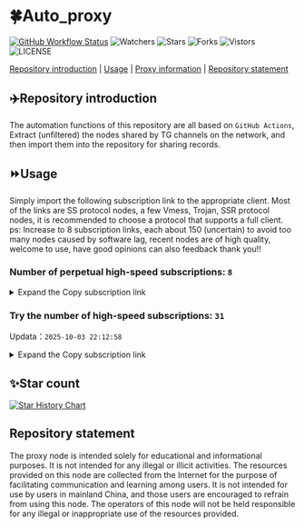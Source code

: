 # 🍀Auto_proxy
[![GitHub Workflow Status](https://img.shields.io/github/actions/workflow/status/PangTouY00/Auto_proxy/main.yml?branch=main)](https://github.com/PangTouY00/Auto_proxy/actions/workflows/main.yml?branch=main) 
![Watchers](https://img.shields.io/github/watchers/w1770946466/Auto_proxy) ![Stars](https://img.shields.io/github/stars/PangTouY00/Auto_proxy) ![Forks](https://img.shields.io/github/forks/w1770946466/Auto_proxy) ![Vistors](https://visitor-badge.laobi.icu/badge?page_id=PangTouY00.Auto_proxy) ![LICENSE](https://img.shields.io/badge/license-CC%20BY--SA%204.0-green.svg)

[Repository introduction](https://github.com/PangTouY00/Auto_proxy#Repositoryintroduction) | [Usage](https://github.com/PangTouY00/Auto_proxy#Usage) | [Proxy information](https://github.com/PangTouY00/Auto_proxy#Proxyinformation) | [Repository statement](https://github.com/PangTouY00/Auto_proxy#Repositorystatement)

## ✈️Repository introduction
The automation functions of this repository are all based on `GitHub Actions`,
Extract (unfiltered) the nodes shared by TG channels on the network, and then import them into the repository for sharing records.

## ⏩Usage
Simply import the following subscription link to the appropriate client. Most of the links are SS protocol nodes, a few Vmess, Trojan, SSR protocol nodes, it is recommended to choose a protocol that supports a full client.
ps: Increase to 8 subscription links, each about 150 (uncertain) to avoid too many nodes caused by software lag, recent nodes are of high quality, welcome to use, have good opinions can also feedback thank you!!

### Number of perpetual high-speed subscriptions: `8`

<details>
  <summary>Expand the Copy subscription link</summary>

  
- [Multiprotocol Base64 encoding](https://raw.githubusercontent.com/PangTouY00/Auto_proxy/main/Long_term_subscription1)
`https://raw.githubusercontent.com/PangTouY00/Auto_proxy/main/Long_term_subscription_num`
`Total number of merge nodes: 281`

- [Multiprotocol Base64 encoding](https://raw.githubusercontent.com/PangTouY00/Auto_proxy/main/Long_term_subscription1)
`https://raw.githubusercontent.com/PangTouY00/Auto_proxy/main/Long_term_subscription1`
`Total number of merge nodes: 36`

- [Multiprotocol Base64 encoding](https://raw.githubusercontent.com/PangTouY00/Auto_proxy/main/Long_term_subscription2)
`https://raw.githubusercontent.com/PangTouY00/Auto_proxy/main/Long_term_subscription2`
`Total number of merge nodes: 36`

- [Multiprotocol Base64 encoding](https://raw.githubusercontent.com/PangTouY00/Auto_proxy/main/Long_term_subscription3)
`https://raw.githubusercontent.com/PangTouY00/Auto_proxy/main/Long_term_subscription3`
`Total number of merge nodes: 36`

- [Multiprotocol Base64 encoding](https://raw.githubusercontent.com/PangTouY00/Auto_proxy/main/Long_term_subscription4)
`https://raw.githubusercontent.com/PangTouY00/Auto_proxy/main/Long_term_subscription4`
`Total number of merge nodes: 36`

- [Multiprotocol Base64 encoding](https://raw.githubusercontent.comPangTouY00/Auto_proxy/main/Long_term_subscription5)
`https://raw.githubusercontent.com/PangTouY00/Auto_proxy/main/Long_term_subscription5`
`Total number of merge nodes: 36`

- [Multiprotocol Base64 encoding](https://raw.githubusercontent.com/PangTouY00/Auto_proxy/main/Long_term_subscription6)
`https://raw.githubusercontent.com/PangTouY00/Auto_proxy/main/Long_term_subscription6`
`Total number of merge nodes: 36`

- [Multiprotocol Base64 encoding](https://raw.githubusercontent.com/PangTouY00/Auto_proxy/main/Long_term_subscription7)
`https://raw.githubusercontent.com/PangTouY00/Auto_proxy/main/Long_term_subscription7`
`Total number of merge nodes: 36`

- [Multiprotocol Base64 encoding](https://raw.githubusercontent.com/PangTouY00/Auto_proxy/main/Long_term_subscription8)
`https://raw.githubusercontent.com/PangTouY00/Auto_proxy/main/Long_term_subscription8`
`Total number of merge nodes: 29`

- [Clash subscription](https://raw.githubusercontent.com/PangTouY00/Auto_proxy/main/Long_term_subscription2.yaml)
`https://raw.githubusercontent.com/PangTouY00/Auto_proxy/main/Long_term_subscription1.yaml`


- [Clash subscription](https://raw.githubusercontent.com/PangTouY00/Auto_proxy/main/Long_term_subscription2.yaml)
`https://raw.githubusercontent.com/PangTouY00/Auto_proxy/main/Long_term_subscription2.yaml`


- [Clash subscription](https://raw.githubusercontent.com/PangTouY00/Auto_proxy/main/Long_term_subscription3.yaml)
`https://raw.githubusercontent.com/PangTouY00/Auto_proxy/main/Long_term_subscription3.yaml`
  
</details>

### Try the number of high-speed subscriptions: `31`
Updata：`2025-10-03 22:12:58`


<details>
  <summary>Expand the Copy subscription link</summary>  






































































































































































































































































































































































































































































































































































































































































































































































































































































































































































































































































































































































































































































































































































































































































































































































































































































































































































































































































































































































































































































































































































































































































































































































































































































































































































































































































































































































































































































































































































































































































































































































































































































































































































































































































































































































































































































































































































































































































































































































































































































































































































































































































































































































































































































































































































































































































































































































































































































































































































































































































































































































































































































































































































































































































































































































































































































































































































































































































































































































































































































































































































































































































































































































































































































































































































































































































































































































































































































































































































































































































































































































































































































































































































































































































































































































































































































































































































































































































































































































































































































































































































































































































































































































































































































































































































































































































































































































































































































































































































































































































































































































































































































































































































































































































































































































































































































































































































































































































































































































































































































































































































































































































































































































































































































































































































































































































































































































































































































































































































































































































































































































































































































































































































































































































































































































































































































































































































































































































































































































































































































































































































































































































































































































































































































































































































































































































































































































































































































































































































































































































































































































































































































































































































































































































































































































































































































































































































































































































































































































































































































































































































































































































































































































































































































































































































































































































































































































































































































































































































































































































































































































































































































































































































































































































































































































































































































































































































































































































































































































































































































































































































































































































































































































































































































































































































































































































































































































































































































































































































































































































































































































































































































































































































































































































































































































































































































































































































































































































































































































































































































































































































































































































































































































































































































































































































































































































































































































































































































































































































































































































































































































































































































































































































































































































































































































































































































































































































































































































































































































































































































































































































































































































































































































































































































































































































































































































































































































































































































































































































































































































































































































































































































































































































































































































































































































































































































































































































































































































































































































































































































































































































































































































































































































































































































































































































































































































































































































































































































































































































































































































































































































































































































































































































































































































































































































































































































































































































































































































































































































































































































































































































































































































































































































































































































































































































































































































































































































































































































































































































































































































































>Trial subscription：
`https://xiaoby.com/api/v1/client/subscribe?token=552ec5cc99cfd5d0cbb4c3d71fb5751d`




>Trial subscription：
`https://www.topjiasu.top/api/v1/client/subscribe?token=f11ad604b722f90230e8bac4aa7f67c6`




>Trial subscription：
`https://v2s.ip-ddns.com/api/v1/client/subscribe?token=6502946d387cdca3befc3191f78a40fb`




>Trial subscription：
`https://newbee.cyou/api/v1/client/subscribe?token=a6192601e6d87b4a8574857ef98666c3`




>Trial subscription：
`https://proxy.txsb.fun/api/v1/client/subscribe?token=7c9047552d424e462714deea9d101c07`




>Trial subscription：
`https://gods3.dashicn.buzz/api/v1/client/subscribe?token=52a7f9293d6fc4a1a49266a7361c4ce0`




>Trial subscription：
`https://go.yueyun.de/api/v1/client/subscribe?token=3403a8730e8cefb7699f6e5b1891d4ac`




>Trial subscription：
`https://multiserver.multiserveradelshoop.com/api/v1/client/subscribe?token=0216538a363615996dbe751c97c8c526`




>Trial subscription：
`https://old-v2b.linkedton.com/api/v1/client/subscribe?token=c6050c6dd4046b504620e5a3f65674ed`




>Trial subscription：
`https://fs.v2rayse.com/share/20251003/jx0lmdibtl.txt`




>Trial subscription：
`https://gods1.dashicn.buzz/api/v1/client/subscribe?token=e12645edbb1a030dc552e16d7975e314`




>Trial subscription：
`https://a.guojiajia.filegear-sg.me/api/v1/client/subscribe?token=aaa2748c0c2fb5d673b763ef1b4ace9c`




>Trial subscription：
`https://api.skrspc.org/api/v1/client/subscribe?token=3451fcd3fc9d8434fc7af3fa03e78478`




>Trial subscription：
`https://cfvpn.com/api/v1/client/subscribe?token=444c7472cc11bdbcef2bc2bdaf9dd7bc`




>Trial subscription：
`https://www.louwangzhiyu.org/api/v1/client/subscribe?token=3db195c99da526154562068039fd11d9`




>Trial subscription：
`http://107.173.31.17/api/v1/client/subscribe?token=bd0ec18fe219e0893998af4d5ea085fb`




>Trial subscription：
`https://cn.newbee.cyou/api/v1/client/subscribe?token=d6dd48f0440b58f2cdab6d91241a9a59`




>Trial subscription：
`https://www.eeevpn.com/api/v1/client/subscribe?token=b2712f72636592d8c36c758b5614d000`




>Trial subscription：
`https://slianvpn.top/api/v1/client/subscribe?token=fa274a8b99ead89c837722a185a07546`




>Trial subscription：
`https://slianvpn.com/api/v1/client/subscribe?token=5f86063878da16b1638135fef68b59c5`




>Trial subscription：
`https://dashuai.us/api/v1/client/subscribe?token=eb540d02679f3ba9eb9306e6a6ddf299`




>Trial subscription：
`https://kingfisher.top/api/v1/client/subscribe?token=cc1e3a3893ecd1fa4bc7751d5dd61d09`




>Trial subscription：
`https://gods2.dashicn.buzz/api/v1/client/subscribe?token=5be1040b4539d14adfbe8aec9dd996de`




>Trial subscription：
`https://sufujia.top/api/v1/client/subscribe?token=fdf0aa0a2bcaf3c8e15589977a579065`




>Trial subscription：
`https://ylccloud.top/api/v1/client/subscribe?token=b244b734704aca15c87140e2b091f0a5`




>Trial subscription：
`https://qingyun.zybs.eu.org/api/v1/client/subscribe?token=0b6252789a775baaef53a8365251204a`




>Trial subscription：
`https://xiaohuolongjc.top/api/v1/client/subscribe?token=26a37a8f45fe74a7df290ed352262cdf`




>Trial subscription：
`https://b.guojiajia.filegear-sg.me/api/v1/client/subscribe?token=ec02a9cec3d9071d1e0cc24044f332c4`




>Trial subscription：
`https://yywhale.com/api/v1/client/subscribe?token=115b4c0d4bda00dd5b6c98052b590915`




>Trial subscription：
`https://4444445.xyz/api/v1/client/subscribe?token=9af0dfd79e78001ec0f7de7c72917d3e`




>Trial subscription：
`https://www.camael.top/api/v1/client/subscribe?token=9f79677e7b2e42cdbd9b76f1119755cc`



</details>

## ✨Star count
[![Star History Chart](https://api.star-history.com/svg?repos=PangTouY00/Auto_proxy&type=Date)](https://star-history.com/#w1770946466/Auto_proxy&Date)



## Repository statement
The proxy node is intended solely for educational and informational purposes. It is not intended for any illegal or illicit activities. The resources provided on this node are collected from the Internet for the purpose of facilitating communication and learning among users. It is not intended for use by users in mainland China, and those users are encouraged to refrain from using this node. The operators of this node will not be held responsible for any illegal or inappropriate use of the resources provided.
